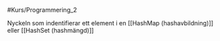 #Kurs/Programmering_2 

Nyckeln som indentifierar ett element i en [[HashMap (hashavbildning)]] eller [[HashSet (hashmängd)]]